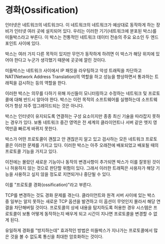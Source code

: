 <!--
# Ossification

The internet is a network of networks. There is equipment set up on the
Internet in many different places along the way to make sure this network of
networks works as it is supposed to. These devices, the boxes that are
distributed out in the network, are what we sometimes refer to as middle-boxes.
Boxes that sit somewhere between the two end-points that are the primary parties
involved in a traditional network data transfer.

These boxes serve many different specific purposes but I think we can say that
universally they are put there because someone thinks they must be there to
make things work.

Middle-boxes route IP packets between networks, they block malicious traffic,
they do NAT (Network Address Translation), they improve performance, some try
to spy on the passing traffic and more.

In order to perform their duties these boxes must know about networking and
the protocols that are monitored or modified by them. They run software for
this purpose. Software that is not always upgraded frequently.

While they are glue components that keep the Internet together they are also
often not keeping up with the latest technology. The middle of the network
typically does not move as fast as the edges, as the clients and the servers of
the world.

All network protocols that these boxes might want to inspect and have ideas
about what is okay and what is not then have this problem: these boxes were
deployed a while ago when the protocols had a feature set of that
time. Introducing new features or changes in behavior that were not known
before, risks ending up considered bad or illegal by such boxes. Such traffic
may well just be dropped or delayed to the degree that users really do not
want to use those features.

That is called "protocol ossification".

Changes to TCP also suffer from ossification: some boxes between a client and
the remote server will spot unknown new TCP options and block such connections
since they do not know what the options are. If allowed to detect protocol
details, systems learn how protocols typically behave and over time it becomes
impossible to change them.

The only truly effective way to "combat" ossification, is to encrypt as much
as possible of the communication to prevent middle-boxes from seeing much of the
protocol passing through.
-->

# 경화(Ossification)

인터넷은 네트워크의 네트워크다. 이 네트워크의 네트워크가 예상대로 동작하게 하는 장비가 인터넷
여러 곳에 설치되어 있다. 우리는 이러한 기기(네트워크에 분포된 박스)를 미들박스라고 부른다.
이 박스는 전통적인 네트워크 데이터 전송의 주요 요소인 두 엔드포인트 사이에 있다.

박스는 여러 가지 다른 목적이 있지만 무언가 동작하게 하려면 이 박스가 해당 위치에 있어야 한다고
누군가 생각했기 때문에 곳곳에 깔린 것이다.

미들박스는 네트워크 사이에서 IP 패킷을 라우팅하고 악성 트래픽을 차단하고
NAT(Network Address Translation)의 역할을 하고 성능을 향상하면서 통과하는
트래픽을 감시하는 등의 역할을 한다.

이러한 박스는 의무를 다하기 위해 자신들이 모니터링하고 수정하는 네트워크 및 프로토콜에 대해
반드시 알아야 한다. 박스는 이런 목적의 소프트웨어를 실행하는데 소프트웨어가
항상 자주 업그레이드되는 것은 아니다.

박스는 인터넷이 유지되도록 연결하는 구성 요소이지만 종종 최신 기술을 따라잡지 못하는 경우가 있다.
보통 네트워크 중간 영역은 전 세계의 클라이언트나 서버 같은 엣지 영역만큼 빠르게 바뀌지 못한다.

박스가 어떤 프로토콜이 괜찮고 안 괜찮은지 알고 있고 검사하는 모든 네트워크 프로토콜은 이러한 문제를
가지고 있다. 이러한 박스는 아주 오래전에 배포되었고 배포될 때의 프로토콜 기능을 가지고 있다.

이전에는 몰랐던 새로운 기능이나 동작의 변경사항이 추가되면 박스가 이를 잘못된 것이나 허용하지
않는 것으로 판단할 위험이 있다. 그래서 이러한 트래픽은 사용자가 해당 기능을 사용하고
싶지 않을 정도로 지연되거나 중단될 수 있다.

이를 "프로토콜 경화(ossification)"라고 부른다.

TCP를 변경하는 것도 경화 문제를 겪는다. 클라이언트와 원격 서버 사이에 있는 박스 중 일부는
알지 못하는 새로운 TCP 옵션을 발견하고 이 옵션이 무엇인지 몰라서 해당 연결을 차단해버릴 것이다.
프로토콜의 상세 내용을 탐지하도록 허용한 경우 시스템은 프로토콜이 보통 어떻게 동작하는지
배우게 되고 시간이 지나면 프로토콜을 변경할 수 없게 된다.

유일하게 경화를 "방지하는데" 효과적인 방법은 미들박스가 지나가는 프로토콜에서 많은 것을
볼 수 없도록 통신을 최대한 암호화하는 것이다.
